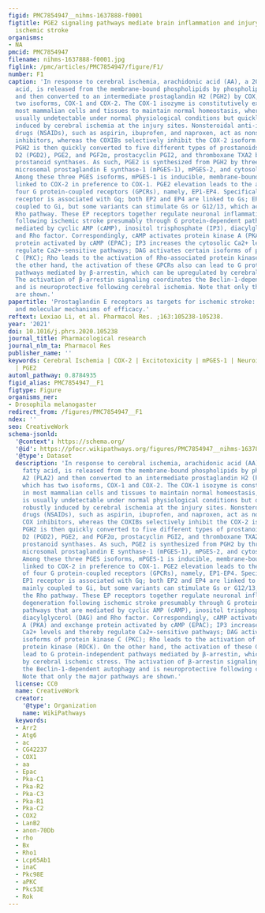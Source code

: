 ```yaml
---
figid: PMC7854947__nihms-1637888-f0001
figtitle: PGE2 signaling pathways mediate brain inflammation and injury following
  ischemic stroke
organisms:
- NA
pmcid: PMC7854947
filename: nihms-1637888-f0001.jpg
figlink: /pmc/articles/PMC7854947/figure/F1/
number: F1
caption: 'In response to cerebral ischemia, arachidonic acid (AA), a 20-carbon fatty
  acid, is released from the membrane-bound phospholipids by phospholipase A2 (PLA2)
  and then converted to an intermediate prostaglandin H2 (PGH2) by COX, which has
  two isoforms, COX-1 and COX-2. The COX-1 isozyme is constitutively expressed in
  most mammalian cells and tissues to maintain normal homeostasis, whereas COX-2 is
  usually undetectable under normal physiological conditions but quickly and robustly
  induced by cerebral ischemia at the injury sites. Nonsteroidal anti-inflammatory
  drugs (NSAIDs), such as aspirin, ibuprofen, and naproxen, act as nonselective COX
  inhibitors, whereas the COXIBs selectively inhibit the COX-2 isoform. Short-lived
  PGH2 is then quickly converted to five different types of prostanoids, i.e., prostaglandin
  D2 (PGD2), PGE2, and PGF2α, prostacyclin PGI2, and thromboxane TXA2 by tissue-specific
  prostanoid synthases. As such, PGE2 is synthesized from PGH2 by three isozymes:
  microsomal prostaglandin E synthase-1 (mPGES-1), mPGES-2, and cytosolic PGES (cPGES).
  Among these three PGES isoforms, mPGES-1 is inducible, membrane-bound, and functionally
  linked to COX-2 in preference to COX-1. PGE2 elevation leads to the activation of
  four G protein-coupled receptors (GPCRs), namely, EP1-EP4. Specifically, the EP1
  receptor is associated with Gq; both EP2 and EP4 are linked to Gs; EP3 is mainly
  coupled to Gi, but some variants can stimulate Gs or G12/13, which activates the
  Rho pathway. These EP receptors together regulate neuronal inflammation and degeneration
  following ischemic stroke presumably through G protein-dependent pathways that are
  mediated by cyclic AMP (cAMP), inositol trisphosphate (IP3), diacylglycerol (DAG)
  and Rho factor. Correspondingly, cAMP activates protein kinase A (PKA) and exchange
  protein activated by cAMP (EPAC); IP3 increases the cytosolic Ca2+ levels and thereby
  regulate Ca2+-sensitive pathways; DAG activates certain isoforms of protein kinase
  C (PKC); Rho leads to the activation of Rho-associated protein kinase (ROCK). On
  the other hand, the activation of these GPCRs also can lead to G protein-independent
  pathways mediated by β-arrestin, which can be upregulated by cerebral ischemic stress.
  The activation of β-arrestin signaling coordinates the Beclin-1-dependent autophagy
  and is neuroprotective following cerebral ischemia. Note that only the major pathways
  are shown.'
papertitle: 'Prostaglandin E receptors as targets for ischemic stroke: Novel evidence
  and molecular mechanisms of efficacy.'
reftext: Lexiao Li, et al. Pharmacol Res. ;163:105238-105238.
year: '2021'
doi: 10.1016/j.phrs.2020.105238
journal_title: Pharmacological research
journal_nlm_ta: Pharmacol Res
publisher_name: ''
keywords: Cerebral Ischemia | COX-2 | Excitotoxicity | mPGES-1 | Neuroinflammation
  | PGE2
automl_pathway: 0.8784935
figid_alias: PMC7854947__F1
figtype: Figure
organisms_ner:
- Drosophila melanogaster
redirect_from: /figures/PMC7854947__F1
ndex: ''
seo: CreativeWork
schema-jsonld:
  '@context': https://schema.org/
  '@id': https://pfocr.wikipathways.org/figures/PMC7854947__nihms-1637888-f0001.html
  '@type': Dataset
  description: 'In response to cerebral ischemia, arachidonic acid (AA), a 20-carbon
    fatty acid, is released from the membrane-bound phospholipids by phospholipase
    A2 (PLA2) and then converted to an intermediate prostaglandin H2 (PGH2) by COX,
    which has two isoforms, COX-1 and COX-2. The COX-1 isozyme is constitutively expressed
    in most mammalian cells and tissues to maintain normal homeostasis, whereas COX-2
    is usually undetectable under normal physiological conditions but quickly and
    robustly induced by cerebral ischemia at the injury sites. Nonsteroidal anti-inflammatory
    drugs (NSAIDs), such as aspirin, ibuprofen, and naproxen, act as nonselective
    COX inhibitors, whereas the COXIBs selectively inhibit the COX-2 isoform. Short-lived
    PGH2 is then quickly converted to five different types of prostanoids, i.e., prostaglandin
    D2 (PGD2), PGE2, and PGF2α, prostacyclin PGI2, and thromboxane TXA2 by tissue-specific
    prostanoid synthases. As such, PGE2 is synthesized from PGH2 by three isozymes:
    microsomal prostaglandin E synthase-1 (mPGES-1), mPGES-2, and cytosolic PGES (cPGES).
    Among these three PGES isoforms, mPGES-1 is inducible, membrane-bound, and functionally
    linked to COX-2 in preference to COX-1. PGE2 elevation leads to the activation
    of four G protein-coupled receptors (GPCRs), namely, EP1-EP4. Specifically, the
    EP1 receptor is associated with Gq; both EP2 and EP4 are linked to Gs; EP3 is
    mainly coupled to Gi, but some variants can stimulate Gs or G12/13, which activates
    the Rho pathway. These EP receptors together regulate neuronal inflammation and
    degeneration following ischemic stroke presumably through G protein-dependent
    pathways that are mediated by cyclic AMP (cAMP), inositol trisphosphate (IP3),
    diacylglycerol (DAG) and Rho factor. Correspondingly, cAMP activates protein kinase
    A (PKA) and exchange protein activated by cAMP (EPAC); IP3 increases the cytosolic
    Ca2+ levels and thereby regulate Ca2+-sensitive pathways; DAG activates certain
    isoforms of protein kinase C (PKC); Rho leads to the activation of Rho-associated
    protein kinase (ROCK). On the other hand, the activation of these GPCRs also can
    lead to G protein-independent pathways mediated by β-arrestin, which can be upregulated
    by cerebral ischemic stress. The activation of β-arrestin signaling coordinates
    the Beclin-1-dependent autophagy and is neuroprotective following cerebral ischemia.
    Note that only the major pathways are shown.'
  license: CC0
  name: CreativeWork
  creator:
    '@type': Organization
    name: WikiPathways
  keywords:
  - Arr2
  - Atg6
  - ac
  - CG42237
  - COX1
  - aa
  - Epac
  - Pka-C1
  - Pka-R2
  - Pka-C3
  - Pka-R1
  - Pka-C2
  - COX2
  - LanB2
  - anon-70Db
  - rho
  - Bx
  - Rho1
  - Lcp65Ab1
  - inaC
  - Pkc98E
  - aPKC
  - Pkc53E
  - Rok
---
```

